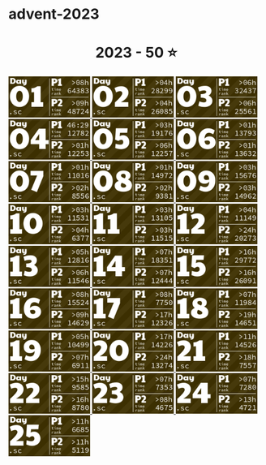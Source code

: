# advent-2023

<!-- AOC TILES BEGIN -->
<h1 align="center">
  2023 - 50 ⭐
</h1>
<a href="2023/day01.sc">
  <img src=".aoc_tiles/tiles/2023/01.png" width="161px">
</a>
<a href="2023/day02.sc">
  <img src=".aoc_tiles/tiles/2023/02.png" width="161px">
</a>
<a href="2023/day03.sc">
  <img src=".aoc_tiles/tiles/2023/03.png" width="161px">
</a>
<a href="2023/day04.sc">
  <img src=".aoc_tiles/tiles/2023/04.png" width="161px">
</a>
<a href="2023/day05.sc">
  <img src=".aoc_tiles/tiles/2023/05.png" width="161px">
</a>
<a href="2023/day06.sc">
  <img src=".aoc_tiles/tiles/2023/06.png" width="161px">
</a>
<a href="2023/day07.sc">
  <img src=".aoc_tiles/tiles/2023/07.png" width="161px">
</a>
<a href="2023/day08.sc">
  <img src=".aoc_tiles/tiles/2023/08.png" width="161px">
</a>
<a href="2023/day09.sc">
  <img src=".aoc_tiles/tiles/2023/09.png" width="161px">
</a>
<a href="2023/day10.sc">
  <img src=".aoc_tiles/tiles/2023/10.png" width="161px">
</a>
<a href="2023/day11.sc">
  <img src=".aoc_tiles/tiles/2023/11.png" width="161px">
</a>
<a href="2023/day12.sc">
  <img src=".aoc_tiles/tiles/2023/12.png" width="161px">
</a>
<a href="2023/day13.sc">
  <img src=".aoc_tiles/tiles/2023/13.png" width="161px">
</a>
<a href="2023/day14.sc">
  <img src=".aoc_tiles/tiles/2023/14.png" width="161px">
</a>
<a href="2023/day15.sc">
  <img src=".aoc_tiles/tiles/2023/15.png" width="161px">
</a>
<a href="2023/day16.sc">
  <img src=".aoc_tiles/tiles/2023/16.png" width="161px">
</a>
<a href="2023/day17.sc">
  <img src=".aoc_tiles/tiles/2023/17.png" width="161px">
</a>
<a href="2023/day18.sc">
  <img src=".aoc_tiles/tiles/2023/18.png" width="161px">
</a>
<a href="2023/day19.sc">
  <img src=".aoc_tiles/tiles/2023/19.png" width="161px">
</a>
<a href="2023/day20.sc">
  <img src=".aoc_tiles/tiles/2023/20.png" width="161px">
</a>
<a href="2023/day21.sc">
  <img src=".aoc_tiles/tiles/2023/21.png" width="161px">
</a>
<a href="2023/day22.sc">
  <img src=".aoc_tiles/tiles/2023/22.png" width="161px">
</a>
<a href="2023/day23.sc">
  <img src=".aoc_tiles/tiles/2023/23.png" width="161px">
</a>
<a href="2023/day24.sc">
  <img src=".aoc_tiles/tiles/2023/24.png" width="161px">
</a>
<a href="2023/day25.sc">
  <img src=".aoc_tiles/tiles/2023/25.png" width="161px">
</a>
<!-- AOC TILES END -->